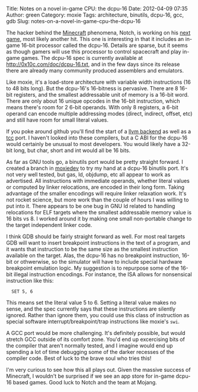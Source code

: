 Title: Notes on a novel in-game CPU: the dcpu-16
Date: 2012-04-09 07:35
Author: green
Category: moxie
Tags: architecture, binutils, dcpu-16, gcc, gdb
Slug: notes-on-a-novel-in-game-cpu-the-dcpu-16

The hacker behind the [Minecraft][] phenomena, Notch, is working on his
[next game][], most likely another hit. This one is interesting in that
it includes an in-game 16-bit processor called the dcpu-16. Details are
sparse, but it seems as though gamers will use this processor to control
spacecraft and play in-game games. The dcpu-16 spec is currently
available at <http://0x10c.com/doc/dcpu-16.txt>, and in the few days
since its release there are already many community produced assemblers
and emulators.

Like moxie, it's a load-store architecture with variable width
instructions (16 to 48 bits long). But the dcpu-16's 16-bitness is
pervasive. There are 8 16-bit registers, and the smallest addressable
unit of memory is a 16-bit word. There are only about 16 unique opcodes
in the 16-bit instruction, which means there's room for 2 6-bit
operands. With only 8 registers, a 6-bit operand can encode multiple
addressing modes (direct, indirect, offset, etc) and still have room for
small literal values.

If you poke around github you'll find the start of a [llvm backend][] as
well as a [tcc][] port. I haven't looked into these compilers, but a C
ABI for the dcpu-16 would certainly be unusual to most developers. You
would likely have a 32-bit long, but char, short and int would all be 16
bits.

As far as GNU tools go, a binutils port would be pretty straight
forward. I created a branch in [moxiedev][] to try my hand at a dcpu-16
binutils port. It's not very well tested, but gas, ld, objdump, etc all
appear to work as advertised. All instructions with immediate operands,
whether literal values or computed by linker relocations, are encoded in
their long form. Taking advantage of the smaller encodings will require
linker relaxation work. It's not rocket science, but more work than the
couple of hours I was willing to put into it. There appears to be one
bug in GNU ld related to handling relocations for ELF targets where the
smallest addressable memory value is 16 bits vs 8. I worked around it by
making one small non-portable change to the target independent linker
code.

I think GDB should be fairly straight forward as well. For most real
targets GDB will want to insert breakpoint instructions in the text of a
program, and it wants that instruction to be the same size as the
smallest instruction available on the target. Alas, the dcpu-16 has no
breakpoint instruction, 16-bit or othwerwise, so the simulator will have
to include special hardware breakpoint emulation logic. My suggestion is
to repurpose some of the 16-bit illegal instruction encodings. For
instance, the ISA allows for nonsensical instruction like this:

      SET 5, 6

This means set the literal value 5 to 6. Setting a literal value makes
no sense, and the spec currently says that these instructions are
silently ignored. Rather than ignore them, you could use this class of
instruction as special software interrupt/breakpoint/trap instructions
like moxie's `swi`.

A GCC port would be more challenging. It's definitely possible, but
would stretch GCC outside of its comfort zone. You'd end up excercising
bits of the compiler that aren't normally tested, and I imagine would
end up spending a lot of time debugging some of the darker recesses of
the compiler code. Best of luck to the brave soul who tries this!

I'm very curious to see how this all plays out. Given the massive
success of Minecraft, I wouldn't be surprised if we see an app store for
in-game dcpu-16 based games. Good luck to Notch and the team at Mojang.

  [Minecraft]: http://www.minecraft.net/
  [next game]: http://0x10c.com/
  [llvm backend]: https://github.com/krasin/llvm-dcpu16
  [tcc]: https://github.com/Wallbraker/DCPU-TCC
  [moxiedev]: https://github.com/atgreen/moxiedev
